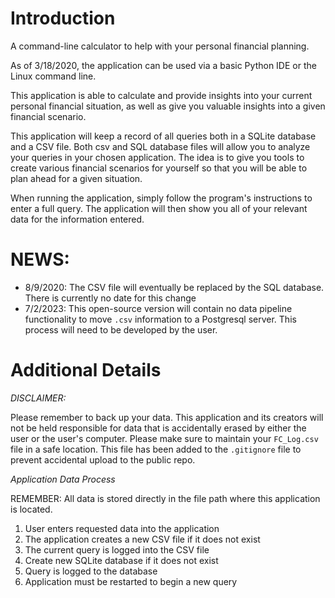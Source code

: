 # Introduction

A command-line calculator to help with your personal financial planning.

As of 3/18/2020, the application can be used via a basic Python IDE or the Linux command line.

This application is able to calculate and provide insights into your current personal financial situation, as well as give you valuable insights into a given financial scenario.

This application will keep a record of all queries both in a SQLite database and a CSV file. Both csv and SQL database files will allow you to analyze your queries in your chosen application. The idea is to give you tools to create various financial scenarios for yourself so that you will be able to plan ahead for a given situation.

When running the application, simply follow the program's instructions to enter a full query. The application will then show you all of your relevant data for the information entered.

# NEWS:

* 8/9/2020: The CSV file will eventually be replaced by the SQL database. There is currently no date for this change
* 7/2/2023: This open-source version will contain no data pipeline functionality to move `.csv` information to a Postgresql server. This process will need to be developed by the user.

# Additional Details

*DISCLAIMER:*

Please remember to back up your data. This application and its creators will not be held responsible for data that is accidentally erased by either the user or the user's computer. Please make sure to maintain your `FC_Log.csv` file in a safe location. This file has been added to the `.gitignore` file to prevent accidental upload to the public repo.

*Application Data Process*

REMEMBER: All data is stored directly in the file path where this application is located.

1. User enters requested data into the application
2. The application creates a new CSV file if it does not exist
3. The current query is logged into the CSV file
4. Create new SQLite database if it does not exist
5. Query is logged to the database
6. Application must be restarted to begin a new query
